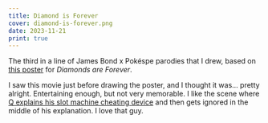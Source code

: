 ```yaml
---
title: Diamond is Forever
cover: diamond-is-forever.png
date: 2023-11-21
print: true
---
```

The third in a line of James Bond x Pokéspe parodies that I drew, based on [this poster](https://www.imdb.com/title/tt0066995/mediaviewer/rm646519041/) for *Diamonds are Forever*.

I saw this movie just before drawing the poster, and I thought it was... pretty alright. Entertaining enough, but not very memorable. I like the scene where [Q explains his slot machine cheating device](https://www.youtube.com/watch?v=yGYikSmE4VY) and then gets ignored in the middle of his explanation. I love that guy.